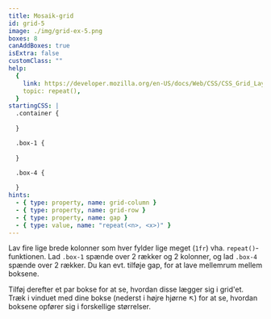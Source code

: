 ```yaml
---
title: Mosaik-grid
id: grid-5
image: ./img/grid-ex-5.png
boxes: 8
canAddBoxes: true
isExtra: false
customClass: ""
help:
  {
    link: https://developer.mozilla.org/en-US/docs/Web/CSS/CSS_Grid_Layout/Basic_Concepts_of_Grid_Layout#track_listings_with_repeat_notation,
    topic: repeat(),
  }
startingCSS: |
  .container {
    
  }

  .box-1 {
    
  }

  .box-4 {
    
  }
hints:
  - { type: property, name: grid-column }
  - { type: property, name: grid-row }
  - { type: property, name: gap }
  - { type: value, name: "repeat(<n>, <x>)" }
---
```


Lav fire lige brede kolonner som hver fylder lige meget (`1fr`) vha. `repeat()`-funktionen. Lad `.box-1` spænde over 2 rækker og 2 kolonner, og lad `.box-4` spænde over 2 rækker. Du kan evt. tilføje gap, for at lave mellemrum mellem boksene.

Tilføj derefter et par bokse for at se, hvordan disse lægger sig i grid'et. Træk i vinduet med dine bokse (nederst i højre hjørne <span class="resize">↖</span>) for at se, hvordan boksene opfører sig i forskellige størrelser.

